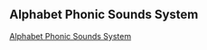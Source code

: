 ## Alphabet Phonic Sounds System
<a href="https://chandupriya2804.github.io/Music-/New%20folder/1.html">Alphabet Phonic Sounds System</a>

